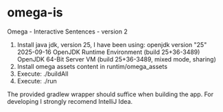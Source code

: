# omega-is
Omega - Interactive Sentences - version 2

1. Install java jdk, version 25, I have been using:
    openjdk version "25" 2025-09-16
    OpenJDK Runtime Environment (build 25+36-3489)
    OpenJDK 64-Bit Server VM (build 25+36-3489, mixed mode, sharing)
1. Install omega assets content in runtim/omega_assets
1. Execute: ./buildAll
1. Execute: ./run

The provided gradlew wrapper should suffice when building the app. For developing I strongly recomend IntelliJ Idea.

